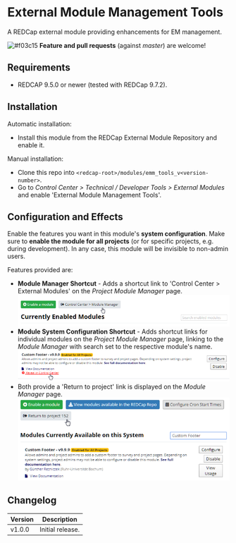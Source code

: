 # External Module Management Tools

A REDCap external module providing enhancements for EM management.

![#f03c15](https://placehold.it/30x08/f03c15/000000?text=+) **Feature and pull requests** (against _master_) are welcome!

## Requirements

- REDCAP 9.5.0 or newer (tested with REDCap 9.7.2).

## Installation

Automatic installation:

- Install this module from the REDCap External Module Repository and enable it.

Manual installation:

- Clone this repo into `<redcap-root>/modules/emm_tools_v<version-number>`.
- Go to _Control Center > Technical / Developer Tools > External Modules_ and enable 'External Module Management Tools'.

## Configuration and Effects

Enable the features you want in this module's **system configuration**. Make sure to **enable the module for all projects** (or for specific projects, e.g. during development). In any case, this module will be invisible to non-admin users.

Features provided are:

- **Module Manager Shortcut** - Adds a shortcut link to 'Control Center > External Modules' on the _Project Module Manager_ page.
  ![Screensnip: Module Manager Shortcut](images/module_manager_shortcut.png)
- **Module System Configuration Shortcut** - Adds shortcut links for individual modules on the _Project Module Manager_ page, linking to the _Module Manager_ with search set to the respective module's name.
  ![Screensnip: Module System Configuration Shortcut](images/reveal_module_shortcut.png)
- Both provide a 'Return to project' link is displayed on the _Module Manager_ page.
  ![Screensnip: Return to Project Shortcut](images/return_to_project.png)

## Changelog

Version | Description
------- | --------------------
v1.0.0  | Initial release.
